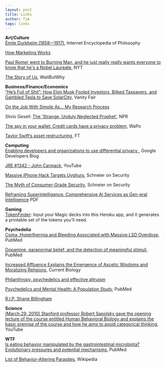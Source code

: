 ```yaml
---
layout: post
title: Links
author: Tim
tags: links
---
```


**Art/Culture**  
[Émile Durkheim \(1858—1917\)](https://www.iep.utm.edu/durkheim/), Internet Encyclopedia of Philosophy   

[How Marketing Works](https://playdevilsadvocate.wordpress.com/2017/09/11/how-marketing-works/)  

[Paul Romer went to Burning Man, and he just really really wants everyone to know that he's a Nobel Laureate](https://www.nytimes.com/2019/09/05/upshot/paul-romer-burning-man-nobel-economist.html), NYT  

[The Story of Us](https://waitbutwhy.com/2019/08/story-intro.html), WaitButWhy   

**Business/Finance/Economics**  
[“He’s Full of Shit”: How Elon Musk Fooled Investors, Bilked Taxpayers, and Gambled Tesla to Save SolarCity](https://www.vanityfair.com/news/2019/08/how-elon-musk-gambled-tesla-to-save-solarcity), Vanity Fair  

[On the Job With Simple As… My Research Process](https://www.wallstreetoasis.com/forums/on-the-job-with-simple-as%E2%80%A6-my-research-process)  

Silvio Gesell: [The 'Strange, Unduly Neglected Prophet'](https://www.npr.org/sections/money/2019/08/27/754323652/the-strange-unduly-neglected-prophet?utm_medium=RSS&utm_campaign=planetmoney), NPR   

[The spy in your wallet: Credit cards have a privacy problem](https://www.washingtonpost.com/technology/2019/08/26/spy-your-wallet-credit-cards-have-privacy-problem/?noredirect=on), WaPo  

[Taylor Swift’s asset restructuring](https://ftalphaville.ft.com/2019/08/22/1566462294000/Taylor-Swift-s-asset-restructuring/), FT   

**Computing**  
[Enabling developers and organizations to use differential privacy ](https://developers.googleblog.com/2019/09/enabling-developers-and-organizations.html), Google Developers Blog  

[JRE #1342 - John Carmack](https://www.youtube.com/watch?v=udlMSe5-zP8), YouTube  

[Massive iPhone Hack Targets Uyghurs](https://www.schneier.com/blog/archives/2019/09/massive_iphone_.html), Schneier on Security    

[The Myth of Consumer-Grade Security](https://www.schneier.com/blog/archives/2019/08/the_myth_of_con.html), Schneier on Security  

[Reframing Superintelligence: Comprehensive AI Services as Gen-eral Intelligence](https://www.fhi.ox.ac.uk/wp-content/uploads/Reframing_Superintelligence_FHI-TR-2019-1.1-1.pdf) PDF  

**Gaming**  
[TokenFinder](https://mtgtokenfinder.herokuapp.com/search): Input your Magic decks into this Heroku app, and it generates a printable set of the tokens you'll need.  

**Psychedelia**  
[Coma, Hyperthermia and Bleeding Associated with Massive LSD Overdose](https://www.ncbi.nlm.nih.gov/pmc/articles/PMC1129381/), PubMed   

[Dopamine, paranormal belief, and the detection of meaningful stimuli](https://www.ncbi.nlm.nih.gov/pubmed/19642883), PubMed  

[Increased Affluence Explains the Emergence of Ascetic Wisdoms and Moralizing Religions](https://www.sciencedirect.com/science/article/pii/S0960982214013724), Current Biology    

[Philanthropy, psychedelics and effective altruism](https://medium.com/@marcgunther/philanthropy-psychedelics-and-effective-altruism-68bb439d7b9e)  

[Psychedelics and Mental Health: A Population Study](https://www.ncbi.nlm.nih.gov/pmc/articles/PMC3747247/), PubMed  

[R.I.P. Shane Billingham](https://www.rgj.com/story/life/arts/burning-man/2019/08/30/burning-man-2019-death-updates-black-rock-city-nevada/2165395001/)  

**Science**  
[\(March 29, 2010\) Stanford professor Robert Sapolsky gave the opening lecture of the course entitled Human Behavioral Biology and explains the basic premise of the course and how he aims to avoid categorical thinking](https://www.youtube.com/watch?v=4WwAQqWUkpI), YouTube    

**WTF**  
[Is eating behavior manipulated by the gastrointestinal microbiota? Evolutionary pressures and potential mechanisms.](https://www.ncbi.nlm.nih.gov/pubmed/25103109) PubMed  

[List of Behavior-Altering Parasites](https://en.wikipedia.org/wiki/Behavior-altering_parasite), Wikipedia
